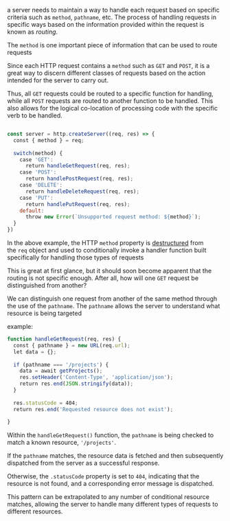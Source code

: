 a server needs to maintain a way to handle each request based on specific criteria such as `method`, `pathname`, etc. The process of handling requests in specific ways based on the information provided within the request is known as _routing_.

The `method` is one important piece of information that can be used to route requests

Since each HTTP request contains a `method` such as `GET` and `POST`, it is a great way to discern different classes of requests based on the action intended for the server to carry out.

Thus, all `GET` requests could be routed to a specific function for handling, while all `POST` requests are routed to another function to be handled.
This also allows for the logical co-location of processing code with the specific verb to be handled.

```js

const server = http.createServer((req, res) => {  
  const { method } = req;  
  
  switch(method) {  
    case 'GET':  
      return handleGetRequest(req, res);  
    case 'POST':  
      return handlePostRequest(req, res);  
    case 'DELETE':  
      return handleDeleteRequest(req, res);  
    case 'PUT':  
      return handlePutRequest(req, res);  
    default:  
      throw new Error(`Unsupported request method: ${method}`);  
  }  
})
```

In the above example, the HTTP `method` property is [destructured](https://developer.mozilla.org/en-US/docs/Web/JavaScript/Reference/Operators/Destructuring_assignment) from the `req` object and used to conditionally invoke a handler function built specifically for handling those types of requests

This is great at first glance, but it should soon become apparent that the routing is not specific enough. After all, how will one `GET` request be distinguished from another?

We can distinguish one request from another of the same method through the use of the `pathname`. The `pathname` allows the server to understand what resource is being targeted

example: 
```js
function handleGetRequest(req, res) {  
  const { pathname } = new URL(req.url);  
  let data = {};  
  
  if (pathname === '/projects') {  
    data = await getProjects();  
    res.setHeader('Content-Type', 'application/json');  
    return res.end(JSON.stringify(data));  
  }  
  
  res.statusCode = 404;  
  return res.end('Requested resource does not exist');  
  
}
```

Within the `handleGetRequest()` function, the `pathname` is being checked to match a known resource, `'/projects'`.

If the `pathname` matches, the resource data is fetched and then subsequently dispatched from the server as a successful response. 

Otherwise, the `.statusCode` property is set to `404`, indicating that the resource is not found, and a corresponding error message is dispatched. 

This pattern can be extrapolated to any number of conditional resource matches, allowing the server to handle many different types of requests to different resources.

